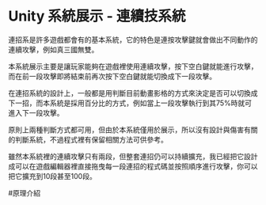 # Unity 系統展示 - 連續技系統

連招系是許多遊戲都會有的基本系統，它的特色是連按攻擊鍵就會做出不同動作的連續攻擊，例如真三國無雙。

本系統展示主要是讓玩家能夠在遊戲裡使用連續攻擊，按下空白鍵就能進行攻擊，而在前一段攻擊即將結束前再次按下空白鍵就能切換成下一段攻擊。

在連招系統的設計上，一般都是用判斷目前動畫影格的方式來決定是否可以切換成下一招，而本系統是採用百分比的方式，例如當上一段攻擊執行到其75%時就可進入下一段攻擊。

原則上兩種判斷方式都可用，但由於本系統僅用於展示，所以沒有設計與傷害有關的判斷系統，不過程式裡有保留相關方法可供參考。

雖然本系統裡的連續攻擊只有兩段，但整套連招仍可以持續擴充，我已經把它設計成可以在遊戲編輯器裡直接拖曳每一段連招的程式碼並按照順序進行攻擊，你可以把它擴充到10段甚至100段。

#原理介紹

